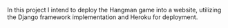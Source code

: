In this project I intend to deploy the Hangman game into a website, utilizing the Django framework implementation and Heroku for deployment. 